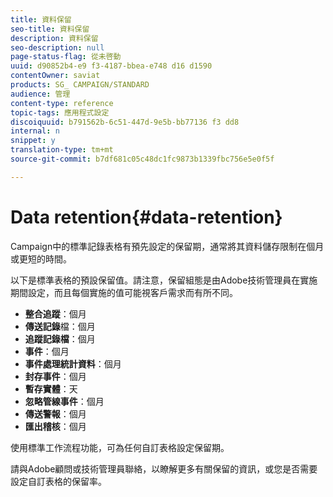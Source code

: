 ```yaml
---
title: 資料保留
seo-title: 資料保留
description: 資料保留
seo-description: null
page-status-flag: 從未啓動
uuid: d90852b4-e9 f3-4187-bbea-e748 d16 d1590
contentOwner: saviat
products: SG_ CAMPAIGN/STANDARD
audience: 管理
content-type: reference
topic-tags: 應用程式設定
discoiquuid: b791562b-6c51-447d-9e5b-bb77136 f3 dd8
internal: n
snippet: y
translation-type: tm+mt
source-git-commit: b7df681c05c48dc1fc9873b1339fbc756e5e0f5f

---
```



# Data retention{#data-retention}

Campaign中的標準記錄表格有預先設定的保留期，通常將其資料儲存限制在個月或更短的時間。

以下是標準表格的預設保留值。請注意，保留組態是由Adobe技術管理員在實施期間設定，而且每個實施的值可能視客戶需求而有所不同。

* **整合追蹤**：個月
* **傳送記錄**&#x200B;檔：個月
* **追蹤記錄檔**：個月
* **事件**：個月
* **事件處理統計資料**：個月
* **封存事件**：個月
* **暫存實體**：天
* **忽略管線事件**：個月
* **傳送警報**：個月
* **匯出稽核**：個月

使用標準工作流程功能，可為任何自訂表格設定保留期。

請與Adobe顧問或技術管理員聯絡，以瞭解更多有關保留的資訊，或您是否需要設定自訂表格的保留率。
